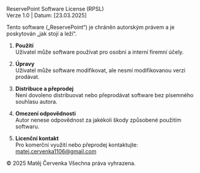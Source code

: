 ReservePoint Software License (RPSL)  
Verze 1.0 | Datum: [23.03.2025]

Tento software („ReservePoint“) je chráněn autorským právem a je poskytován „jak stojí a leží“.

1. **Použití**  
   Uživatel může software používat pro osobní a interní firemní účely.

2. **Úpravy**  
   Uživatel může software modifikovat, ale nesmí modifikovanou verzi prodávat.

3. **Distribuce a přeprodej**  
   Není dovoleno distribuovat nebo přeprodávat software bez písemného souhlasu autora.

4. **Omezení odpovědnosti**  
   Autor nenese odpovědnost za jakékoli škody způsobené použitím softwaru.

5. **Licenční kontakt**  
   Pro komerční využití nebo přeprodej kontaktujte: matej.cervenka1106@gmail.com

© 2025 Matěj Červenka
Všechna práva vyhrazena.